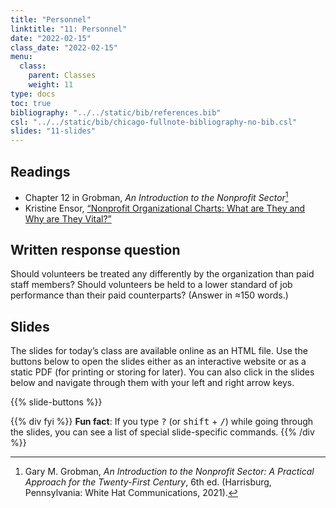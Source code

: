 ```yaml
---
title: "Personnel"
linktitle: "11: Personnel"
date: "2022-02-15"
class_date: "2022-02-15"
menu:
  class:
    parent: Classes
    weight: 11
type: docs
toc: true
bibliography: "../../static/bib/references.bib"
csl: "../../static/bib/chicago-fullnote-bibliography-no-bib.csl"
slides: "11-slides"
---
```


## Readings

-   <i class="fas fa-book"></i> Chapter 12 in Grobman, *An Introduction to the Nonprofit Sector*[^1]
-   <i class="fas fa-external-link-alt"></i> Kristine Ensor, [“Nonprofit Organizational Charts: What are They and Why are They Vital?”](https://donorbox.org/nonprofit-blog/nonprofit-org-chart/)

## Written response question

Should volunteers be treated any differently by the organization than paid staff members? Should volunteers be held to a lower standard of job performance than their paid counterparts? (Answer in ≈150 words.)

## Slides

The slides for today’s class are available online as an HTML file. Use the buttons below to open the slides either as an interactive website or as a static PDF (for printing or storing for later). You can also click in the slides below and navigate through them with your left and right arrow keys.

{{% slide-buttons %}}

{{% div fyi %}}
**Fun fact**: If you type <kbd>?</kbd> (or <kbd>shift</kbd> + <kbd>/</kbd>) while going through the slides, you can see a list of special slide-specific commands.
{{% /div %}}

[^1]: Gary M. Grobman, *An Introduction to the Nonprofit Sector: A Practical Approach for the Twenty-First Century*, 6th ed. (Harrisburg, Pennsylvania: White Hat Communications, 2021).
